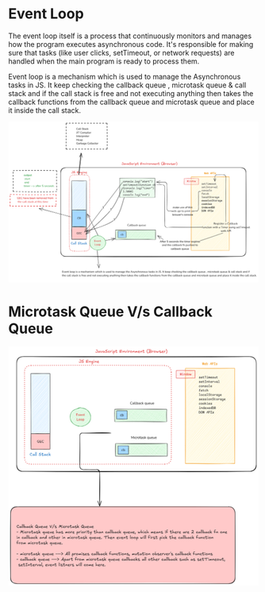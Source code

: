 # Event Loop

The event loop itself is a process that continuously monitors and manages how the program executes asynchronous code. It's responsible for making sure that tasks (like user clicks, setTimeout, or network requests) are handled when the main program is ready to process them.

Event loop is a mechanism which is used to manage the Asynchronous tasks in JS. It keep checking the callback queue , microtask queue & call stack and if
the call stack is free and not executing anything then takes the callback functions from the callback queue and microtask queue and place it inside the call stack.

![alt text](event-loop.png)

# Microtask Queue V/s Callback Queue

![alt text](<microtask-queue-and callback-queue.png>)
